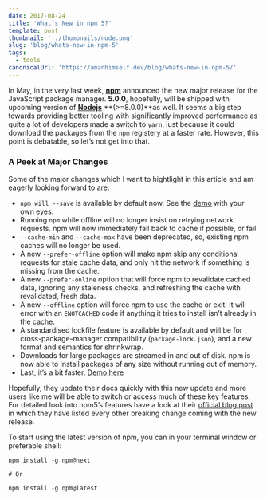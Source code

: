 ```yaml
---
date: 2017-08-24
title: 'What’s New in npm 5?'
template: post
thumbnail: '../thumbnails/node.png'
slug: 'blog/whats-new-in-npm-5'
tags:
  - tools
canonicalUrl: 'https://amanhimself.dev/blog/whats-new-in-npm-5/'
---
```


In May, in the very last week, [**npm**](https://npmjs.com/) announced the new major release for the JavaScript package manager. **5.0.0**, hopefully, will be shipped with upcoming version of [**Nodejs**](https://nodejs.org/en/) **(>=8.0.0)**as well. It seems a big step towards providing better tooling with significantly improved performance as quite a lot of developers made a switch to `yarn`, just because it could download the packages from the `npm` registery at a faster rate. However, this point is debatable, so let’s not get into that.

### A Peek at Major Changes

Some of the major changes which I want to hightlight in this article and am eagerly looking forward to are:

- `npm will --save` is available by default now. See the [demo](https://twitter.com/maybekatz/status/859229741676625920) with your own eyes.
- Running `npm` while offline will no longer insist on retrying network requests. npm will now immediately fall back to cache if possible, or fail.
- `--cache-min` and `--cache-max` have been deprecated, so, existing npm caches will no longer be used.
- A new `--prefer-offline` option will make npm skip any conditional requests for stale cache data, and only hit the network if something is missing from the cache.
- A new `--prefer-online` option that will force npm to revalidate cached data, ignoring any staleness checks, and refreshing the cache with revalidated, fresh data.
- A new `--offline` option will force npm to use the cache or exit. It will error with an `ENOTCACHED` code if anything it tries to install isn’t already in the cache.
- A standardised lockfile feature is available by default and will be for cross-package-manager compatibility (`package-lock.json`), and a new format and semantics for shrinkwrap.
- Downloads for large packages are streamed in and out of disk. npm is now able to install packages of any size without running out of memory.
- Last, it’s a bit faster. [Demo here](https://twitter.com/maybekatz/status/865393382260056064?ref_src=twsrc%5Etfw%7Ctwcamp%5Etweetembed&ref_url=https%3A%2F%2Fcdn.embedly.com%2Fwidgets%2Fmedia.html%3Ftype%3Dtext%252Fhtml%26key%3Da19fcc184b9711e1b4764040d3dc5c07%26schema%3Dtwitter%26url%3Dhttps%253A%2F%2Ftwitter.com%2Fmaybekatz%2Fstatus%2F865393382260056064%26image%3Dhttps%253A%2F%2Fi.embed.ly%2F1%2Fimage%253Furl%253Dhttps%25253A%25252F%25252Fpbs.twimg.com%25252Fprofile_images%25252F848625085942349824%25252FBZtSBqtV_400x400.jpg%2526key%253Da19fcc184b9711e1b4764040d3dc5c07)

Hopefully, they update their docs quickly with this new update and more users like me will be able to switch or access much of these key features. For detailed look into npm5’s features have a look at their [official blog post](http://blog.npmjs.org/post/161081169345/v500) in which they have listed every other breaking change coming with the new release.

To start using the latest version of npm, you can in your terminal window or preferable shell:

```shell
npm install -g npm@next

# Or

npm install -g npm@latest
```
